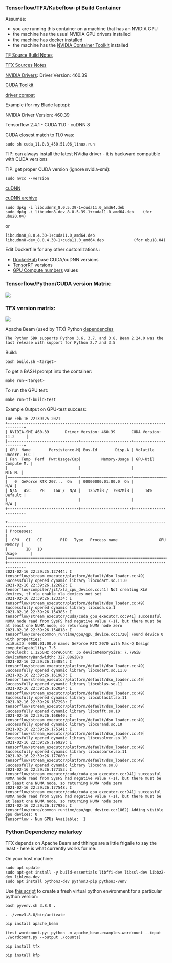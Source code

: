 ### Tensorflow/TFX/Kubeflow-pl Build Container

Assumes:
- you are running this container on a machine that has an NVIDIA GPU
- the machine has the usual NVIDIA GPU drivers installed
- the machine has docker installed
- the machine has the [NVIDIA Container Toolkit](https://github.com/NVIDIA/nvidia-docker) installed

[TF Source Build Notes](https://www.tensorflow.org/install/source#build_the_package)

[TFX Sources Notes](https://github.com/tensorflow/tfx)

[NVIDIA Drivers](https://www.nvidia.com/en-us/drivers/unix/): Driver Version: 460.39

[CUDA Toolkit](https://developer.nvidia.com/cuda-toolkit)

[driver compat](https://docs.nvidia.com/cuda/cuda-toolkit-release-notes/index.html#cuda-major-component-versions)

Example (for my Blade laptop):

NVIDIA Driver Version: 460.39

Tensorflow 2.4.1 
	- CUDA 11.0
	- cuDNN 8

CUDA closest match to 11.0 was:

	sudo sh cuda_11.0.3_450.51.06_linux.run

TIP: can always install the latest NVidia driver - it is backward compatible with CUDA versions

TIP: get proper CUDA version (ignore nvidia-smi):
	
	sudo nvcc --version

[cuDNN](https://developer.nvidia.com/rdp/cudnn-download)

[cuDNN archive](https://developer.nvidia.com/rdp/cudnn-archive)

	sudo dpkg -i libcudnn8_8.0.5.39-1+cuda11.0_amd64.deb  
	sudo dpkg -i libcudnn8-dev_8.0.5.39-1+cuda11.0_amd64.deb    (for ubu20.04)

or

	libcudnn8_8.0.4.30-1+cuda11.0_amd64.deb
	libcudnn8-dev_8.0.4.30-1+cuda11.0_amd64.deb    		    (for ubu18.04)


Edit Dockerfile for any other customizations :
- [DockerHub](https://hub.docker.com/r/nvidia/cuda/) base CUDA/cuDNN versions
- [TensorRT](https://developer.nvidia.com/nvidia-tensorrt-download) versions
- [GPU Compute numbers](https://developer.nvidia.com/cuda-gpus#compute) values

### Tensorflow/Python/CUDA version Matrix:

![](tf-versions.png)

### TFX version matrix:

![](tfx-versions.png)

Apache Beam (used by TFX) Python [dependencies](https://beam.apache.org/get-started/quickstart-py/#create-and-activate-a-virtual-environment)

	The Python SDK supports Python 3.6, 3.7, and 3.8. Beam 2.24.0 was the last release with support for Python 2.7 and 3.5


Build:

	bash build.sh <target>
	
To get a BASH prompt into the container:

	make run-<target>
	
To run the GPU test:

	make run-tf-build-test
	

Example Output on GPU-test success:

	Tue Feb 16 22:39:25 2021       
	+-----------------------------------------------------------------------------+
	| NVIDIA-SMI 460.39       Driver Version: 460.39       CUDA Version: 11.2     |
	|-------------------------------+----------------------+----------------------+
	| GPU  Name        Persistence-M| Bus-Id        Disp.A | Volatile Uncorr. ECC |
	| Fan  Temp  Perf  Pwr:Usage/Cap|         Memory-Usage | GPU-Util  Compute M. |
	|                               |                      |               MIG M. |
	|===============================+======================+======================|
	|   0  GeForce RTX 207...  On   | 00000000:01:00.0  On |                  N/A |
	| N/A   45C    P8    16W /  N/A |   1252MiB /  7982MiB |     14%      Default |
	|                               |                      |                  N/A |
	+-------------------------------+----------------------+----------------------+
																				   
	+-----------------------------------------------------------------------------+
	| Processes:                                                                  |
	|  GPU   GI   CI        PID   Type   Process name                  GPU Memory |
	|        ID   ID                                                   Usage      |
	|=============================================================================|
	+-----------------------------------------------------------------------------+
	2021-02-16 22:39:25.127444: I tensorflow/stream_executor/platform/default/dso_loader.cc:49] Successfully opened dynamic library libcudart.so.11.0
	2021-02-16 22:39:26.122692: I tensorflow/compiler/jit/xla_cpu_device.cc:41] Not creating XLA devices, tf_xla_enable_xla_devices not set
	2021-02-16 22:39:26.123334: I tensorflow/stream_executor/platform/default/dso_loader.cc:49] Successfully opened dynamic library libcuda.so.1
	2021-02-16 22:39:26.154385: I tensorflow/stream_executor/cuda/cuda_gpu_executor.cc:941] successful NUMA node read from SysFS had negative value (-1), but there must be at least one NUMA node, so returning NUMA node zero
	2021-02-16 22:39:26.154818: I tensorflow/core/common_runtime/gpu/gpu_device.cc:1720] Found device 0 with properties: 
	pciBusID: 0000:01:00.0 name: GeForce RTX 2070 with Max-Q Design computeCapability: 7.5
	coreClock: 1.125GHz coreCount: 36 deviceMemorySize: 7.79GiB deviceMemoryBandwidth: 327.88GiB/s
	2021-02-16 22:39:26.154854: I tensorflow/stream_executor/platform/default/dso_loader.cc:49] Successfully opened dynamic library libcudart.so.11.0
	2021-02-16 22:39:26.161983: I tensorflow/stream_executor/platform/default/dso_loader.cc:49] Successfully opened dynamic library libcublas.so.11
	2021-02-16 22:39:26.162024: I tensorflow/stream_executor/platform/default/dso_loader.cc:49] Successfully opened dynamic library libcublasLt.so.11
	2021-02-16 22:39:26.167298: I tensorflow/stream_executor/platform/default/dso_loader.cc:49] Successfully opened dynamic library libcufft.so.10
	2021-02-16 22:39:26.168640: I tensorflow/stream_executor/platform/default/dso_loader.cc:49] Successfully opened dynamic library libcurand.so.10
	2021-02-16 22:39:26.175141: I tensorflow/stream_executor/platform/default/dso_loader.cc:49] Successfully opened dynamic library libcusolver.so.10
	2021-02-16 22:39:26.176929: I tensorflow/stream_executor/platform/default/dso_loader.cc:49] Successfully opened dynamic library libcusparse.so.11
	2021-02-16 22:39:26.177080: I tensorflow/stream_executor/platform/default/dso_loader.cc:49] Successfully opened dynamic library libcudnn.so.8
	2021-02-16 22:39:26.177153: I tensorflow/stream_executor/cuda/cuda_gpu_executor.cc:941] successful NUMA node read from SysFS had negative value (-1), but there must be at least one NUMA node, so returning NUMA node zero
	2021-02-16 22:39:26.177548: I tensorflow/stream_executor/cuda/cuda_gpu_executor.cc:941] successful NUMA node read from SysFS had negative value (-1), but there must be at least one NUMA node, so returning NUMA node zero
	2021-02-16 22:39:26.177926: I tensorflow/core/common_runtime/gpu/gpu_device.cc:1862] Adding visible gpu devices: 0
	Tensorflow - Num GPUs Available:  1


### Python Dependency malarkey

TFX depends on Apache Beam and thhings are a little frigaile to say the least - here is what currently works for me:

On your host machine:

	sudo apt update
	sudo apt-get install -y build-essentials libffi-dev libssl-dev libbz2-dev liblzma-dev 
	sudo apt install python3-dev python3-pip python3-venv
	
Use [this script](./pyvenv.sh) to create a fresh virtual python environment for a particular python version:

	bash pyvenv.sh 3.8.0 .
	
	. ./venv3.8.0/bin/activate
	
	pip install apache_beam
	
	(test wordcount.py: python -m apache_beam.examples.wordcount --input ./wordcount.py --output ./counts)
	
	pip install tfx
	
	pip install kfp
	
	
	

